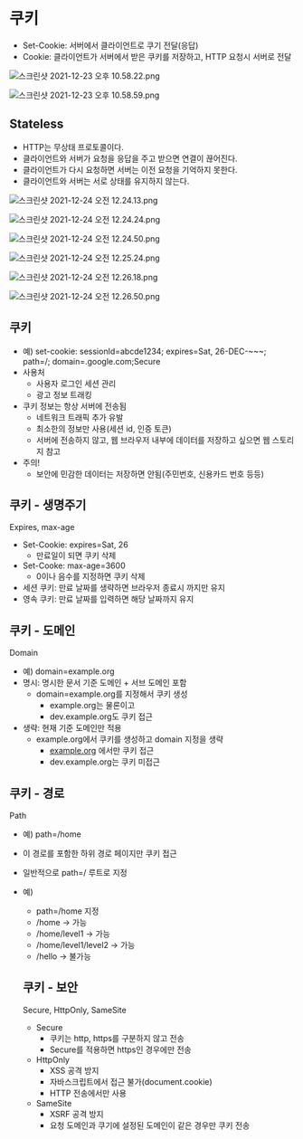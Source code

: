 # 쿠키

- Set-Cookie: 서버에서 클라이언트로 쿠기 전달(응답)
- Cookie: 클라이언트가 서버에서 받은 쿠키를 저장하고, HTTP 요청시 서버로 전달

![스크린샷 2021-12-23 오후 10.58.22.png](%E1%84%8F%E1%85%AE%E1%84%8F%E1%85%B5%200cf54569cef74b7594a483d9f1fa5d08/%E1%84%89%E1%85%B3%E1%84%8F%E1%85%B3%E1%84%85%E1%85%B5%E1%86%AB%E1%84%89%E1%85%A3%E1%86%BA_2021-12-23_%E1%84%8B%E1%85%A9%E1%84%92%E1%85%AE_10.58.22.png)

![스크린샷 2021-12-23 오후 10.58.59.png](%E1%84%8F%E1%85%AE%E1%84%8F%E1%85%B5%200cf54569cef74b7594a483d9f1fa5d08/%E1%84%89%E1%85%B3%E1%84%8F%E1%85%B3%E1%84%85%E1%85%B5%E1%86%AB%E1%84%89%E1%85%A3%E1%86%BA_2021-12-23_%E1%84%8B%E1%85%A9%E1%84%92%E1%85%AE_10.58.59.png)

## Stateless

- HTTP는 무상태 프로토콜이다.
- 클라이언트와 서버가 요청을 응답을 주고 받으면 연결이 끊어진다.
- 클라이언트가 다시 요청하면 서버는 이전 요청을 기억하지 못한다.
- 클라이언트와 서버는 서로 상태를 유지하지 않는다.

![스크린샷 2021-12-24 오전 12.24.13.png](%E1%84%8F%E1%85%AE%E1%84%8F%E1%85%B5%200cf54569cef74b7594a483d9f1fa5d08/%E1%84%89%E1%85%B3%E1%84%8F%E1%85%B3%E1%84%85%E1%85%B5%E1%86%AB%E1%84%89%E1%85%A3%E1%86%BA_2021-12-24_%E1%84%8B%E1%85%A9%E1%84%8C%E1%85%A5%E1%86%AB_12.24.13.png)

![스크린샷 2021-12-24 오전 12.24.24.png](%E1%84%8F%E1%85%AE%E1%84%8F%E1%85%B5%200cf54569cef74b7594a483d9f1fa5d08/%E1%84%89%E1%85%B3%E1%84%8F%E1%85%B3%E1%84%85%E1%85%B5%E1%86%AB%E1%84%89%E1%85%A3%E1%86%BA_2021-12-24_%E1%84%8B%E1%85%A9%E1%84%8C%E1%85%A5%E1%86%AB_12.24.24.png)

![스크린샷 2021-12-24 오전 12.24.50.png](%E1%84%8F%E1%85%AE%E1%84%8F%E1%85%B5%200cf54569cef74b7594a483d9f1fa5d08/%E1%84%89%E1%85%B3%E1%84%8F%E1%85%B3%E1%84%85%E1%85%B5%E1%86%AB%E1%84%89%E1%85%A3%E1%86%BA_2021-12-24_%E1%84%8B%E1%85%A9%E1%84%8C%E1%85%A5%E1%86%AB_12.24.50.png)

![스크린샷 2021-12-24 오전 12.25.24.png](%E1%84%8F%E1%85%AE%E1%84%8F%E1%85%B5%200cf54569cef74b7594a483d9f1fa5d08/%E1%84%89%E1%85%B3%E1%84%8F%E1%85%B3%E1%84%85%E1%85%B5%E1%86%AB%E1%84%89%E1%85%A3%E1%86%BA_2021-12-24_%E1%84%8B%E1%85%A9%E1%84%8C%E1%85%A5%E1%86%AB_12.25.24.png)

![스크린샷 2021-12-24 오전 12.26.18.png](%E1%84%8F%E1%85%AE%E1%84%8F%E1%85%B5%200cf54569cef74b7594a483d9f1fa5d08/%E1%84%89%E1%85%B3%E1%84%8F%E1%85%B3%E1%84%85%E1%85%B5%E1%86%AB%E1%84%89%E1%85%A3%E1%86%BA_2021-12-24_%E1%84%8B%E1%85%A9%E1%84%8C%E1%85%A5%E1%86%AB_12.26.18.png)

![스크린샷 2021-12-24 오전 12.26.50.png](%E1%84%8F%E1%85%AE%E1%84%8F%E1%85%B5%200cf54569cef74b7594a483d9f1fa5d08/%E1%84%89%E1%85%B3%E1%84%8F%E1%85%B3%E1%84%85%E1%85%B5%E1%86%AB%E1%84%89%E1%85%A3%E1%86%BA_2021-12-24_%E1%84%8B%E1%85%A9%E1%84%8C%E1%85%A5%E1%86%AB_12.26.50.png)

## 쿠키

- 예) set-cookie: sessionId=abcde1234; expires=Sat, 26-DEC-~~~; path=/; domain=.google.com;Secure
- 사용처
    - 사용자 로그인 세션 관리
    - 광고 정보 트래킹
- 쿠키 정보는 항상 서버에 전송됨
    - 네트워크 트래픽 추가 유발
    - 최소한의 정보만 사용(세션 id, 인증 토큰)
    - 서버에 전송하지 않고, 웹 브라우저 내부에 데이터를 저장하고 싶으면 웹 스토리지 참고
- 주의!
    - 보안에 민감한 데이터는 저장하면 안됨(주민번호, 신용카드 번호 등등)

## 쿠키 - 생명주기

Expires, max-age

- Set-Cookie: expires=Sat, 26
    - 만료일이 되면 쿠키 삭제
- Set-Cooke: max-age=3600
    - 0이나 음수를 지정하면 쿠키 삭제
- 세션 쿠키: 만료 날짜를 생략하면 브라우저 종료시 까지만 유지
- 영속 쿠키: 만료 날짜를 입력하면 해당 날짜까지 유지

## 쿠키 - 도메인

Domain

- 예) domain=example.org
- 명시: 명시한 문서 기준 도메인 + 서브 도메인 포함
    - domain=example.org를 지정해서 쿠키 생성
        - example.org는 물론이고
        - dev.example.org도 쿠키 접근
- 생략: 현재 기준 도메인만 적용
    - example.org에서 쿠키를 생성하고 domain 지정을 생략
        - [example.org](http://example.org) 에서만 쿠키 접근
        - dev.example.org는 쿠키 미접근

## 쿠키 - 경로

Path

- 예) path=/home
- 이 경로를 포함한 하위 경로 페이지만 쿠키 접근
- 일반적으로 path=/ 루트로 지정
- 예)
    - path=/home 지정
    - /home → 가능
    - /home/level1 → 가능
    - /home/level1/level2 → 가능
    - /hello → 불가능
    
    ## 쿠키 - 보안
    
    Secure, HttpOnly, SameSite
    
    - Secure
        - 쿠키는 http, https를 구분하지 않고 전송
        - Secure를 적용하면 https인 경우에만 전송
    - HttpOnly
        - XSS 공격 방지
        - 자바스크립트에서 접근 불가(document.cookie)
        - HTTP 전송에서만 사용
    - SameSite
        - XSRF 공격 방지
        - 요청 도메인과 쿠기에 설정된 도메인이 같은 경우만 쿠키 전송